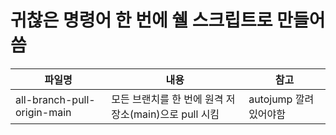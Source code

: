 # 귀찮은 명령어 한 번에 쉘 스크립트로 만들어 씀

| 파일명                      | 내용                                                  | 참고                  |
| --------------------------- | ----------------------------------------------------- | --------------------- |
| all-branch-pull-origin-main | 모든 브랜치를 한 번에 원격 저장소(main)으로 pull 시킴 | autojump 깔려있어야함 |
